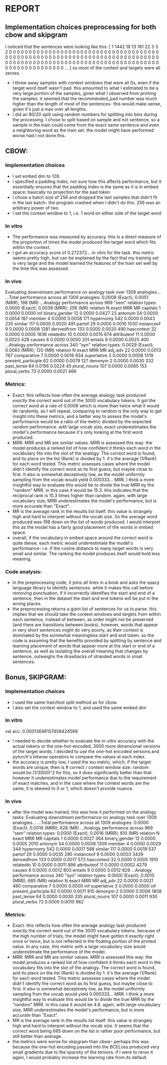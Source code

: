 # REPORT

## Implementation choices preprocessing for both cbow and skipgram

I noticed that the sentences were looking like this:
[   1 1442   19   13  181   22    3    3    2    0    0    0    0    0
    0    0    0    0    0    0    0    0    0    0    0    0    0    0
    0    0    0    0    0    0    0    0    0    0    0    0    0    0
    0    0    0    0    0    0    0    0    0    0    0    0    0    0
    0    0    0    0    0    0    0    0    0    0    0    0    0    0
    0    0    0    0    0    0    0    0    0    0    0    0    0    0
    0    0    0    0    0    0    0    0    0    0    0    0    0    0
    0    0    0    0    0    0    0    0    0    0    0    0    0    0
    0    0    0    0    0    0    0    0    0    0    0    0    0    0
    0    0    0    0    0    0    0    0    0    0    0    0    0    0 ... ] so most of the context and targets were all zeroes.

 - I threw away samples with context windows that were all 0s, even if the target word itself wasn't pad. this amounted to what I estimated to be a very large portion of the samples, given what I observed from printing the samples. it seemed that the recommended_pad number was much higher than the length of most of the sentences- this would make sense, given it's just a max over all lengths.
 - I did an 80/20 split using random numbers for splitting into bins during the processing. I chose to split based on sample and not sentence, so a sample in the train could come from the exact same sentence and even a neighboring word as the train set. the model might have performed worse had I not done this.

## CBOW:
### Implementation choices
 - I set embed dim to 128. 
 - i specified a padding index, not sure how this affects performance, but it essentially ensures that the padding index is the same as it is in embed space; basically no projection for the pad token
 - I chose a batch size of 256 and dropped the last samples that didn't fit in the last batch- the program crashed when I didn't do this. 256 was an arbitrary power of two
 - I set the context window to 1, i.e. 1 word on either side of the target word
### In vitro
 - The performance was measured by accuracy. this is a direct measure of the proportion of times the model produced the target word which fits within the context.
 - I got an accuracy score of 0.272372... in vitro for the task. this metric seems pretty high, but can be explained by the fact that my training set is very large and the model learned the features of the train set well by the time this was assessed.
### In vivo
Evaluating downstream performance on analogy task over 1309 analogies...
...Total performance across all 1309 analogies: 0.0008 (Exact); 0.0051 (MRR); 198 (MR)
...Analogy performance across 969 "sem" relation types: 0.0000 (Exact); 0.0039 (MRR); 256 (MR)
	relation	N	exact	MRR	MR
	capitals	1	0.0000	0.0000	inf
	binary_gender	12	0.0000	0.0427	23
	antonym	54	0.0000	0.0054	187
	member	4	0.0000	0.0058	171
	hypernomy	542	0.0000	0.0043	235
	similar	117	0.0000	0.0020	491
	partof	29	0.0000	0.0010	1030
	instanceof	9	0.0000	0.0008	1281
	derivedfrom	133	0.0000	0.0020	490
	hascontext	32	0.0000	0.0005	1836
	relatedto	10	0.0000	0.0015	674
	attributeof	11	0.0000	0.0023	428
	causes	6	0.0000	0.0050	201
	entails	9	0.0000	0.0025	400
...Analogy performance across 340 "syn" relation types: 0.0029 (Exact); 0.0083 (MRR); 120 (MR)
	relation	N	exact	MRR	MR
	adj_adv	22	0.0000	0.0013	767
	comparative	7	0.0000	0.0016	634
	superlative	3	0.0000	0.0008	1319
	present_participle	62	0.0000	0.0079	127
	denonym	2	0.0000	0.0030	332
	past_tense	64	0.0156	0.0224	45
	plural_nouns	107	0.0000	0.0065	153
	plural_verbs	73	0.0000	0.0021	466

### Metrics:
 - Exact: this reflects how often the average analogy task produced *exactly* the correct word out of the 3000 vocabulary tokens. It got the correct word at a rate of 0.0008 which is more than twice what it would do randomly. as I will repeat, comparing to random is the only way to get insight into these metrics, and a better way to assess the model's performance would be a ratio of the metric divided by the expected random performance. with large vocab size, exact underestimates the model's performance because it's only looking at the first word produced.
 - MRR: MRR and MR are similar values. MRR is assessed this way: the model produces a ranked list of how confident it thinks each word in the vocabulary fits into the slot of the analogy. The correct word is found, and its place on the list (Rank) is divided by 1. it's the average (1/Rank) for each word tested. This metric assesses cases where the model didn't identify the correct word as its first guess, but maybe close to first. It also is somewhat deceptively low, as the model uniformly sampling from the vocab would yield 0.000333... MRR. I think a more insightful way to evaluate this would be to divide the true MRR by the "random" MRR. in this case it would be 15.3. this indicates that the reciprocal rank is 15.3 times higher than random. again, with large vocabulary size, MRR underestimates the model's performance, but is more accurate than "Exact".
 - MR is the average rank in the results list itself. this value is strangely high and hard to interpret without the vocab size. So the average word produced was 198 down on the list of words produced. I would interpret this as the model has a fairly good placement of the words in embed space.
 - overall, if the vocabulary in embed space around the correct word is quite dense, each metric would underestimate the model's performance- i.e. if the cosine distance to many target words is very small and similar. The ranking the model produces itself would hold less meaning.

### Code analysis:
 - In the preprocessing code, it joins all lines in a book and asks the spacy language library to identify sentences. while it makes this call before removing punctuation, if it incorrectly identifies the start and end of a sentence, then in the dataset the start and end tokens will be put in the wrong places.
 - the preprocessing returns a giant list of sentences for us to parse. this implies that we should take the context windows and targets from within each sentence, instead of between, as order might not be preserved (and there are transitions between books). however, words that appear in very short sentences might do very poorly, as their context is dominated by the somewhat meaningless start and end token. so the code is assuming that the benefits provided by splitting by sentence and learning placement of words that appear more at the start or end of a sentence, as well as isolating the overall meaning that changes by sentence, outweighs the drawbacks of stranded words in small sentences.


## Bonus, SKIPGRAM:
### Implementation choices
 - I used the same train/test split method as for cbow.
 - I also set the context window to 1, and used the same embed dim

### In vitro
val acc: 0.00013646157458424568
  - I needed to decide whether to evaluate the in-vitro accuracy with the actual tokens or the one-hot-encoded, 3000 more dimensional versions of the target words. I decided to use the one-hot encoded versions and pytorch's bitwise operators to compare the values at each index. 
  - the accuracy is pretty low; I used the iou metric, which, if the target words are unique, then is # correct / context window size. random would be (1/3000)^2 for this, so it does significantly better than that. however it underestimates model performance due to the requirement of exact matches, and in the case where the context words are the same, it is skewed to 0 or 1, which doesn't provide nuance.
### In vivo
 - after the model was trained, this was how it performed on the analogy tasks:
Evaluating downstream performance on analogy task over 1309 analogies...
...Total performance across all 1309 analogies: 0.0000 (Exact); 0.0016 (MRR); 628 (MR)
...Analogy performance across 969 "sem" relation types: 0.0000 (Exact); 0.0016 (MRR); 610 (MR)
	relation	N	exact	MRR	MR
	capitals	1	0.0000	0.0027	364
	binary_gender	12	0.0000	0.0005	2010
	antonym	54	0.0000	0.0008	1309
	member	4	0.0000	0.0029	344
	hypernomy	542	0.0000	0.0017	588
	similar	117	0.0000	0.0019	537
	partof	29	0.0000	0.0035	285
	instanceof	9	0.0000	0.0003	3429
	derivedfrom	133	0.0000	0.0017	572
	hascontext	32	0.0000	0.0005	1910
	relatedto	10	0.0000	0.0011	896
	attributeof	11	0.0000	0.0002	4279
	causes	6	0.0000	0.0012	803
	entails	9	0.0000	0.0012	829
...Analogy performance across 340 "syn" relation types: 0.0000 (Exact); 0.0015 (MRR); 685 (MR)
	relation	N	exact	MRR	MR
	adj_adv	22	0.0000	0.0021	480
	comparative	7	0.0000	0.0000	inf
	superlative	3	0.0000	0.0000	inf
	present_participle	62	0.0000	0.0011	915
	denonym	2	0.0000	0.0006	1808
	past_tense	64	0.0000	0.0030	335
	plural_nouns	107	0.0000	0.0011	930
	plural_verbs	73	0.0000	0.0010	962

### Metrics:
 - Exact: this reflects how often the average analogy task produced *exactly* the correct word out of the 3000 vocabulary tokens. because of the high number of trials, the model might have gotten it exactly right once or twice, but is not reflected in the floating portion of the printed value. In any case, this metric with a large vocabulary size would underestimate the performance of the model.
 - MRR: MRR and MR are similar values. MRR is assessed this way: the model produces a ranked list of how confident it thinks each word in the vocabulary fits into the slot of the analogy. The correct word is found, and its place on the list (Rank) is divided by 1. it's the average (1/Rank) for each word tested. This metric assesses cases where the model didn't identify the correct word as its first guess, but maybe close to first. It also is somewhat deceptively low, as the model uniformly sampling from the vocab would yield 0.000333... MRR. I think a more insightful way to evaluate this would be to divide the true MRR by the "random" MRR. in this case it would be 4.8. again, with large vocabulary size, MRR underestimates the model's performance, but is more accurate than "Exact".
 - MR is the average rank in the results list itself. this value is strangely high and hard to interpret without the vocab size. It seems that the correct word being 685 down on the list is rather poor performance, but still better than average.
 - the metrics were worse for skipgram than cbow- perhaps this was because the one-hot encoding passed into the BCELoss produced very small gradients due to the sparsity of the tensors. if I were to rerun it again, I would probably increase the learning rate from its default.

